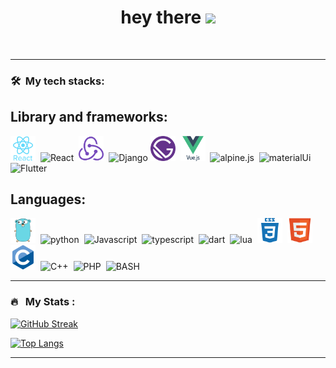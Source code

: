 <h1 align="center">hey there <img src="https://media.giphy.com/media/hvRJCLFzcasrR4ia7z/giphy.gif" width="40"> </h1>
<div id="badges" align="center">
 <img src="https://komarev.com/ghpvc/?username=Xexanoath&style=flat-square&color=blue" alt=""/>
</div>

---

### 🛠 &nbsp;My tech stacks:

<p>

  <!-- Frontend Technologies -->
   ## Library and frameworks: 
   <img src="https://github.com/devicons/devicon/blob/master/icons/react/react-original-wordmark.svg" title="React" alt="React" width="40" height="40"/>&nbsp;
    <img src="https://cdn.jsdelivr.net/gh/devicons/devicon/icons/nextjs/nextjs-original.svg" title="React" alt="React" width="40" height="40"/>&nbsp;
  <img src="https://github.com/devicons/devicon/blob/master/icons/redux/redux-original.svg" title="Redux" alt="Redux " width="40" height="40"/>&nbsp;
<img src="https://www.vectorlogo.zone/logos/djangoproject/djangoproject-icon.svg" title="Django" alt="Django" width="40" height="40"/>&nbsp;<img src="https://github.com/devicons/devicon/blob/master/icons/gatsby/gatsby-original.svg" title="Gatsby"  alt="Gatsby" width="40" height="40"/>&nbsp;
  <img src="https://github.com/devicons/devicon/blob/master/icons/vuejs/vuejs-original-wordmark.svg" title="Vue.js" alt="Vue.js" width="40" height="40"/>&nbsp;
<img src="https://upload.vectorlogo.zone/logos/github_alpinejs/images/cdb442b9-73ef-442a-94a3-f2a819966c9f.svg" title="alpine.js" alt="alpine.js" width="210" height="40"/>&nbsp; <img src="https://cdn.jsdelivr.net/gh/devicons/devicon/icons/materialui/materialui-original.svg" title="materialUi" alt="materialUi" width="40" height="40"/>&nbsp;<img src="https://www.vectorlogo.zone/logos/flutterio/flutterio-icon.svg" title="Flutter" alt="Flutter" width="40" height="40"/>&nbsp;

## Languages:
<img src="https://github.com/devicons/devicon/blob/master/icons/go/go-original.svg" title="Go" alt="Go" width="40" height="40"/>&nbsp;
<img src="https://cdn.jsdelivr.net/gh/devicons/devicon/icons/python/python-plain.svg" title="python" alt="python" width="40" height="40"/>&nbsp;
<img src="https://cdn.jsdelivr.net/gh/devicons/devicon/icons/javascript/javascript-original.svg" title="Javascript" alt="Javascript" width="40" height="40"/>&nbsp;
<img src="https://cdn.jsdelivr.net/gh/devicons/devicon/icons/typescript/typescript-original.svg" title="typescript" alt="typescript" width="40" height="40"/>&nbsp;
<img src="https://cdn.jsdelivr.net/gh/devicons/devicon/icons/dart/dart-original.svg" title="dart" alt="dart" width="40" height="40"/>&nbsp;
<img src="https://cdn.jsdelivr.net/gh/devicons/devicon/icons/lua/lua-original-wordmark.svg" title="lua" alt="lua" width="40" height="40"/>&nbsp;
  <img src="https://github.com/devicons/devicon/blob/master/icons/css3/css3-plain-wordmark.svg" title="CSS3" alt="CSS" width="40" height="40"/>&nbsp;
  <img src="https://github.com/devicons/devicon/blob/master/icons/html5/html5-original.svg" title="HTML5" alt="HTML" width="40" height="40"/>&nbsp;
<img src="https://github.com/devicons/devicon/blob/master/icons/c/c-original.svg" title="C" alt="C" width="40" height="40"/>&nbsp;
<img src="https://cdn.jsdelivr.net/gh/devicons/devicon/icons/cplusplus/cplusplus-original.svg" title="C++" alt="C++" width="40" height="40"/>&nbsp;
<img src="https://www.vectorlogo.zone/logos/php/php-icon.svg" title="PHP" alt="PHP" width="40" height="40"/>&nbsp;
<img src="https://cdn.jsdelivr.net/gh/devicons/devicon/icons/bash/bash-original.svg" title="BASH" alt="BASH" width="40" height="40"/>&nbsp;
</p>

---

### 🔥 &nbsp; My Stats :
[![GitHub Streak](http://github-readme-streak-stats.herokuapp.com?user=samurmaykrr&theme=dark&background=000000)](https://git.io/streak-stats)

[![Top Langs](https://github-readme-stats.vercel.app/api/top-langs/?username=samurmaykrr&layout=compact&theme=vision-friendly-dark)](https://github.com/anuraghazra/github-readme-stats)

---
